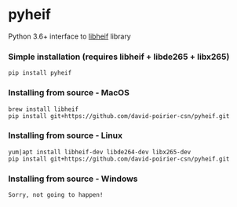 # pyheif
Python 3.6+ interface to [libheif](https://github.com/strukturag/libheif) library

### Simple installation (requires libheif + libde265 + libx265)
```pip install pyheif```

### Installing from source - MacOS
```
brew install libheif
pip install git+https://github.com/david-poirier-csn/pyheif.git
```

### Installing from source - Linux
```
yum|apt install libheif-dev libde264-dev libx265-dev
pip install git+https://github.com/david-poirier-csn/pyheif.git
```

### Installing from source - Windows
```
Sorry, not going to happen!
```
